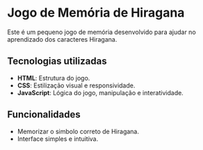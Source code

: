 # Jogo de Memória de Hiragana

Este é um pequeno jogo de memória desenvolvido para ajudar no aprendizado dos caracteres Hiragana.

## Tecnologias utilizadas
- **HTML**: Estrutura do jogo.
- **CSS**: Estilização visual e responsividade.
- **JavaScript**: Lógica do jogo, manipulação e interatividade.

## Funcionalidades
- Memorizar o simbolo correto de Hiragana.
- Interface simples e intuitiva.
